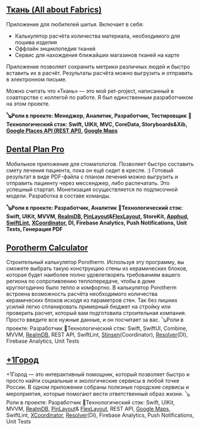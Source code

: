 ## [Ткань (All about Fabrics)](https://apps.apple.com/ru/app/%D1%82%D0%BA%D0%B0%D0%BD%D1%8C/id1105116327)
Приложение для любителей шитья. Включает в себя:
* Калькулятор расчёта количества материала, необходимого для пошива изделия
* Оффлайн энциклопедия тканей
* Сервис для нахождения ближайших магазинов тканей на карте

Приложение позволяет сохранить метрики различных людей и быстро вставить их в расчёт. Результаты расчёта можно выгрузить и отправить в электронном письме.

Можно считать что «Ткань» — это мой pet-project, написанный в соавторстве с коллегой по работе. Я был единственным разработчиком на этом проекте.

**🪕Роли в проекте: Менеджер, Аналитик, Разработчик, Тестировщик**
**🔨Технологический стэк: Swift, UIKit, MVC, CoreData, Storyboards&Xib, [Google Places API (REST API)](https://developers.google.com/maps/documentation/places/ios-sdk), [Google Maps](https://github.com/googlemaps/ios-maps-sdk)**

## [Dental Plan Pro](https://apps.apple.com/ru/app/dental-plan-pro/id1471044094)
Мобильное приложение для стоматологов. Позволяет быстро составить смету лечения пациента, пока он ещё сидит в кресле. :)
Готовый результат в виде PDF-файла с планом лечения можно выгрузить и отправить пациенту через мессенджер, либо распечатать.
Это успешный стартап. Монетизация осуществляется по подписочной модели. Разработка в составе команды.

**🪕Роли в проекте: Разработчик, Аналитик**
**🔨Технологический стэк: Swift, UIKit, MVVM, [RealmDB](https://github.com/realm/realm-swift), [PinLayout](https://github.com/layoutBox/PinLayout)&[FlexLayout](https://github.com/layoutBox/FlexLayout), StoreKit, [Apphud](https://github.com/apphud/ApphudSDK), [SwiftLint](https://github.com/realm/SwiftLint), [XCoordinator](https://github.com/QuickBirdEng/XCoordinator), DI, Firebase Analytics, Push Notifications, Unit Tests, Генерация PDF**

## [Porotherm Calculator](https://apps.apple.com/ru/app/porotherm-calc/id1584639021)
Cтроительный калькулятор Porotherm. Используя эту программу, вы сможете выбрать такую конструкцию стены из керамических блоков, которая будет наиболее полно удовлетворять требованиям вашего региона по сопротивлению теплопередаче, чтобы в доме круглогодично было тепло и комфортно.
В калькулятор Porotherm встроена возможность расчёта необходимого количества керамических блоков исходя из параметров стен. Так без лишних усилий легко спланировать примерный бюджет на стройку или проверить расчет, который вам подготовила строительная компания. Просто введите все нужные данные, и он посчитает за вас.
🪕Роли в проекте: Разработчик
🔨Технологический стэк: Swift, SwiftUI, Combine, MVVM, [RealmDB](https://github.com/realm/realm-swift), REST API, SwiftLint, [Stinsen](https://github.com/rundfunk47/stinsen)(Coordinator), [Resolver](https://github.com/hmlongco/Resolver)(DI), Firebase Analytics, Unit Tests

## [+1Город](https://apps.apple.com/ru/app/1%D0%B3%D0%BE%D1%80%D0%BE%D0%B4-%D1%8D%D0%BA%D0%BE-%D0%BA%D0%B0%D1%80%D1%82%D0%B0-%D0%B8-%D0%BD%D0%B0%D0%B2%D0%B8%D0%B3%D0%B0%D1%82%D0%BE%D1%80/id1505256876)
+1Город — это интерактивный помощник, который позволяет быстро и просто найти социальные и экологические сервисы в любой точке России.
В одном приложении собраны полезные городские сервисы и мероприятия, которые помогают вести ответственный образ жизни.
🪕Роли в проекте: Разработчик
🔨Технологический стэк: Swift, UIKit, MVVM, [RealmDB](https://github.com/realm/realm-swift), [PinLayout](https://github.com/layoutBox/PinLayout)& [FlexLayout](https://github.com/layoutBox/FlexLayout), REST API, [Google Maps](https://github.com/googlemaps/ios-maps-sdk), SwiftLint, [XCoordinator](https://github.com/QuickBirdEng/XCoordinator), [Resolver](https://github.com/hmlongco/Resolver)(DI), Firebase Analytics, Push Notifications, Unit Tests
